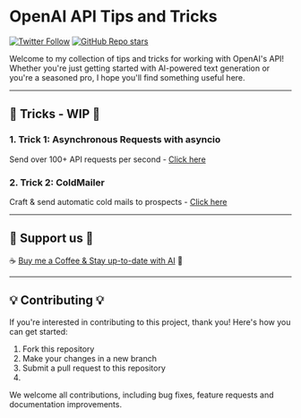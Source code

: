 # OpenAI API Tips and Tricks
[![Twitter Follow](https://img.shields.io/twitter/follow/itamargolan?style=social)](https://twitter.com/ItakGol)
[![GitHub Repo stars](https://img.shields.io/github/stars/itamargol/openai?style=social)](https://github.com/itamargol/openai/stargazers)

Welcome to my collection of tips and tricks for working with OpenAI's API! Whether you're just getting started with AI-powered text generation or you're a seasoned pro, I hope you'll find something useful here.

<hr/>

## 🔴 Tricks - WIP 🔴
### **1. Trick 1:** Asynchronous Requests with asyncio

Send over 100+ API requests per second - [Click here](https://github.com/itamargol/openai/blob/main/async_openai_requests.py)

### **2. Trick 2:** ColdMailer

Craft & send automatic cold mails to prospects - [Click here](https://github.com/itamargol/openai/blob/main/cold_mailer.py)

<hr/>

## 💖 Support us 💖 

☕️ [Buy me a Coffee & Stay up-to-date with AI](https://www.patreon.com/ItamarGolan) 🤖

<hr/>

## 💡 Contributing 💡

If you're interested in contributing to this project, thank you! Here's how you can get started:

1. Fork this repository
2. Make your changes in a new branch
3. Submit a pull request to this repository
4. 
We welcome all contributions, including bug fixes, feature requests and documentation improvements.

